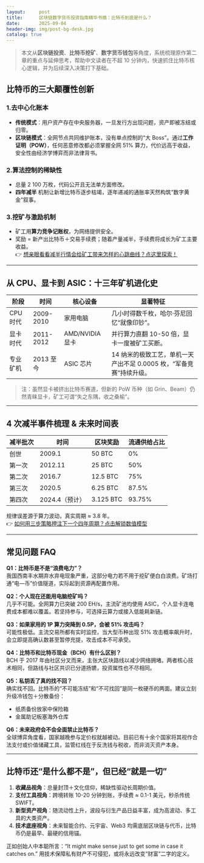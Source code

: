 ```yaml
---
layout:     post
title:      区块链数字货币投资指南精华书摘：比特币到底是什么？
date:       2025-09-04
header-img: img/post-bg-desk.jpg
catalog: true
---
```


> 本文从**区块链投资**、**比特币挖矿**、**数字货币钱包**等角度，系统梳理原作第二章的重点与延伸思考，帮助中文读者在不超 10 分钟内，快速抓住比特币核心逻辑，并为后续深入决策打下基础。

## 比特币的三大颠覆性创新

### 1.去中心化账本
- **传统模式**：用户资产存在中央服务器，一旦发行方出现问题，资产即被冻结或归零。  
- **区块链模式**：全网节点共同维护账本，没有单点控制的“大 Boss”。通过**工作证明（POW）**，任何恶意修改都必须掌握全网 51% 算力，代价远高于收益，安全性由经济学博弈而非法律背书。

### 2.算法控制的稀缺性
- 总量 2 100 万枚，代码公开且无法单方面修改。  
- **四年减半** 机制让新增比特币逐步枯竭，逐年递减的通胀率天然构筑“数字黄金”叙事。  

### 3.挖矿与激励机制
- 矿工用**算力竞争记账权**，为网络提供安全。  
- 奖励 = 新产出比特币＋交易手续费；随着产量减半，手续费将成长为矿工主要收益。  
  👉 [想亲眼看看减半行情会给矿工带来怎样的心跳曲线？点这里探索！](https://okxdog.com/)

---

## 从 CPU、显卡到 ASIC：十三年矿机进化史

| 阶段 | 时间 | 核心设备 | 显著特征 |
| --- | --- | --- | --- |
| CPU 时代 | 2009-2010 | 家用电脑 | 几小时得数千枚，哈尔·芬尼回忆“就像印钞”。 |
| 显卡时代 | 2011-2012 | AMD/NVIDIA 显卡 | 并行算力直翻 10-50 倍，显卡一度被矿工买断。 |
| 专业矿机 | 2013 至今 | ASIC 芯片 | 14 纳米的极致工艺，单机一天产出不足 0.0005 枚，“军备竞赛”持续升级。 |

> 注：虽然显卡被挤出比特币赛道，但新的 PoW 币种（如 Grin、Beam）仍然青睐显卡，矿工可谓“失之东隅，收之桑榆”。

---

## 4 次减半事件梳理 & 未来时间表

| 减半批次 | 时间 | 区块奖励 | 流通供给占比 |
| --- | --- | --- | --- |
| 创世 | 2009.1 | 50 BTC | 0% |
| 第一次 | 2012.11 | 25 BTC | 50% |
| 第二次 | 2016.7 | 12.5 BTC | 75% |
| 第三次 | 2020.5 | 6.25 BTC | 87.5% |
| 第四次 | 2024.4（预计） | 3.125 BTC | 93.75% |

规律误差源于算力波动，真实周期 ≈ 3.8 年。<br>
👉 [如何用三步策略押注下一个四年周期？点击解锁数值模型](https://okxdog.com/)  

---

## 常见问题 FAQ

**Q1：比特币是不是“浪费电力”？**  
我国西南丰水期弃水弃电现象严重，这部分电力若不用于挖矿便白白浪费。矿场打通“电—币”价值隧道，实际起到资源再配置作用。

**Q2：个人现在还能用电脑挖矿吗？**  
几乎不可能。全网算力已突破 200 EH/s，主流矿池均使用 ASIC，个人显卡连电费成本都难以覆盖。若坚持参与，可选择云算力或接入低能耗新链。

**Q3：如果家用的 1P 算力突降到 0.5P，会被 51% 攻击吗？**  
可能性极低。主流交易所都有实时监控，当大型币种出现 51% 攻击概率飙升时，会立即提高确认数甚至暂停充提，攻击成本不可承受。  

**Q4：比特币和比特币现金（BCH）有什么区别？**  
BCH 于 2017 年由社区分叉而来，主张大区块路线以减少网络拥堵。两者核心技术相同，但路线与社区共识已分道扬镳，投资属性也不尽相同。

**Q5：私钥丢了真的找不回？**  
确实找不回。比特币的“不可能冻结”和“不可找回”是同一枚硬币的两面。建议立刻升级冷钱包＋分散备份：  
- 纸质备份放家中保险箱  
- 金属助记板塞海外仓库  

**Q6：未来政府会不会全面禁止比特币？**  
全球博弈角度看，国家越晚参与定价权就越被动。目前已有十余个国家将其视作合法支付或价值储藏工具，监管红线在于反洗钱与税收，而非消灭资产本身。

---

## 比特币还“是什么都不是”，但已经“就是一切”

1. **收藏品视角**：总量封顶＋文化信仰，稀缺性驱动长周期价值。  
2. **支付工具视角**：跨境转账 10-20 分钟到账，手续费 ≈ 0.1-1 美元，秒杀传统 SWIFT。  
3. **新型资产视角**：随流动性上升，波段与衍生产品日益丰富，成为高波动、多工具的大类资产。  
4. **技术底座视角**：未来智能合约、元宇宙、Web3 均需底层区块链与代币，比特币仍是最早、最硬的信用锚。

正如创始人中本聪所言：“It might make sense just to get some in case it catches on.” 用技术保障私有财产不可侵犯，或将永远改变“财富”二字的定义。
